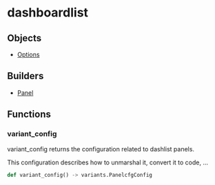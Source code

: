 # <span class="badge package-variant-panelcfg"></span> dashboardlist

## Objects

 * <span class="badge object-type-class"></span> [Options](./object-Options.md)
## Builders

 * <span class="badge builder"></span> [Panel](./builder-Panel.md)
## Functions

### <span class="badge function"></span> variant_config

variant_config returns the configuration related to dashlist panels.

This configuration describes how to unmarshal it, convert it to code, …

```python
def variant_config() -> variants.PanelcfgConfig
```

